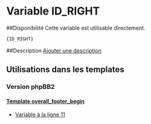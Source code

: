 # Variable ID_RIGHT

##Disponibilité
Cette variable est utilisable directement.

```html
{ID_RIGHT}
```

##Description
[Ajouter une description](https://fa-tvars.appspot.com/var/ID_RIGHT)

## Utilisations dans les templates

### Version phpBB2

#### [Template overall_footer_begin](subsilver/overall_footer_begin.md#readme)
* [Variable &agrave; la ligne 11](../subsilver/overall_footer_begin.tpl#L11)